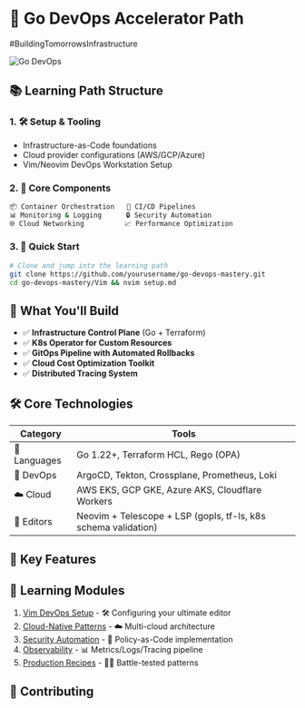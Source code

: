 # 🚀 Go DevOps Accelerator Path 
#BuildingTomorrowsInfrastructure

![Go DevOps](https://img.shields.io/badge/Go-1.22+-00ADD8?logo=go&logoColor=white)

## 📚 Learning Path Structure

### 1. 🛠️ **Setup & Tooling**
   - Infrastructure-as-Code foundations
   - Cloud provider configurations (AWS/GCP/Azure)
   - Vim/Neovim DevOps Workstation Setup

### 2. 🧩 **Core Components**
   ```bash
   📦 Container Orchestration   🔄 CI/CD Pipelines
   📊 Monitoring & Logging      🔒 Security Automation
   🌐 Cloud Networking          📈 Performance Optimization
   ```

### 3. 🚦 **Quick Start**
   ```bash
   # Clone and jump into the learning path
   git clone https://github.com/yourusername/go-devops-mastery.git
   cd go-devops-mastery/Vim && nvim setup.md
   ```

## 🎯 What You'll Build
- ✅ **Infrastructure Control Plane** (Go + Terraform)
- ✅ **K8s Operator for Custom Resources** 
- ✅ **GitOps Pipeline with Automated Rollbacks**
- ✅ **Cloud Cost Optimization Toolkit**
- ✅ **Distributed Tracing System**

## 🛠️ Core Technologies
| Category       | Tools                                                                 |
|----------------|-----------------------------------------------------------------------|
| 📜 Languages   | Go 1.22+, Terraform HCL, Rego (OPA)                                   |
| 🚀 DevOps      | ArgoCD, Tekton, Crossplane, Prometheus, Loki                         |
| ☁️ Cloud       | AWS EKS, GCP GKE, Azure AKS, Cloudflare Workers                       |
| 🔧 Editors     | Neovim + Telescope + LSP (gopls, tf-ls, k8s schema validation)       |

## 🌟 Key Features




## 🧭 Learning Modules
1. [Vim DevOps Setup](Vim/01_Setup.md) - 🛠️ Configuring your ultimate editor
2. [Cloud-Native Patterns](cloud/README.md) - ☁️ Multi-cloud architecture
3. [Security Automation](security/README.md) - 🔐 Policy-as-Code implementation
4. [Observability](monitoring/README.md) - 📊 Metrics/Logs/Tracing pipeline
5. [Production Recipes](recipes/README.md) - 🧑🍳 Battle-tested patterns

## 🤝 Contributing